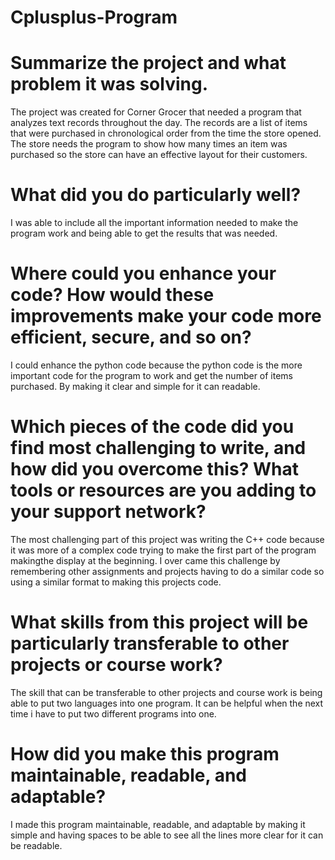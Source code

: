 # Cplusplus-Program

# Summarize the project and what problem it was solving.
The project was created for Corner Grocer that needed a program that analyzes text records throughout the day. The records are a list of items that were purchased in chronological order from the time the store opened. The store needs the program to show how many times an item was purchased so the store can have an effective layout for their customers. 

# What did you do particularly well?
I was able to include all the important information needed to make the program work and being able to get the results that was needed. 

# Where could you enhance your code? How would these improvements make your code more efficient, secure, and so on?
I could enhance the python code because the python code is the more important code for the program to work and get the number of items purchased. By making it clear and simple for it can readable. 

# Which pieces of the code did you find most challenging to write, and how did you overcome this? What tools or resources are you adding to your support network?
The most challenging part of this project was writing the C++ code because it was more of a complex code trying to make the first part of the program makingthe display at the beginning. I over came this challenge by remembering other assignments and projects having to do a similar code so using a similar format to making this projects code. 

# What skills from this project will be particularly transferable to other projects or course work?
The skill that can be transferable to other projects and course work is being able to put two languages into one program. It can be helpful when the next time i have to put two different programs into one. 

# How did you make this program maintainable, readable, and adaptable?
I made this program maintainable, readable, and adaptable by making it simple and having spaces to be able to see all the lines more clear for it can be readable. 
